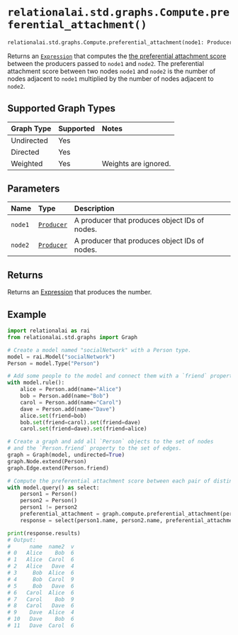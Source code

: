 # `relationalai.std.graphs.Compute.preferential_attachment()`

```python
relationalai.std.graphs.Compute.preferential_attachment(node1: Producer, node2: Producer) -> Expression
```

Returns an [`Expression`](../../../Expression.md) that computes the
[the preferential attachment score](https://en.wikipedia.org/wiki/Preferential_attachment) between the producers passed to `node1` and `node2`. The preferential attachment score between two nodes `node1` and `node2` is the number of nodes adjacent to `node1` multiplied by the number of nodes adjacent to `node2`.

## Supported Graph Types

| Graph Type | Supported | Notes |
| :--- | :--- | :--- |
| Undirected | Yes |   |
| Directed | Yes |   |
| Weighted | Yes | Weights are ignored.   |

## Parameters

| Name | Type | Description |
| :--- | :--- | :------ |
| `node1` | [`Producer`](../../../Producer/README.md) | A producer that produces object IDs of nodes. |
| `node2` | [`Producer`](../../../Producer/README.md) | A producer that produces object IDs of nodes. |

## Returns

Returns an [Expression](docs/api_reference/python/Expression.md) that produces the number.

## Example

```python
import relationalai as rai
from relationalai.std.graphs import Graph

# Create a model named "socialNetwork" with a Person type.
model = rai.Model("socialNetwork")
Person = model.Type("Person")

# Add some people to the model and connect them with a `friend` property.
with model.rule():
    alice = Person.add(name="Alice")
    bob = Person.add(name="Bob")
    carol = Person.add(name="Carol")
    dave = Person.add(name="Dave")
    alice.set(friend=bob)
    bob.set(friend=carol).set(friend=dave)
    carol.set(friend=dave).set(friend=alice)

# Create a graph and add all `Person` objects to the set of nodes
# and the `Person.friend` property to the set of edges.
graph = Graph(model, undirected=True)
graph.Node.extend(Person)
graph.Edge.extend(Person.friend)

# Compute the preferential attachment score between each pair of distinct people.
with model.query() as select:
    person1 = Person()
    person2 = Person()
    person1 != person2
    preferential_attachment = graph.compute.preferential_attachment(person1, person2)
    response = select(person1.name, person2.name, preferential_attachment)

print(response.results)
# Output:
#      name  name2  v
# 0   Alice    Bob  6
# 1   Alice  Carol  6
# 2   Alice   Dave  4
# 3     Bob  Alice  6
# 4     Bob  Carol  9
# 5     Bob   Dave  6
# 6   Carol  Alice  6
# 7   Carol    Bob  9
# 8   Carol   Dave  6
# 9    Dave  Alice  4
# 10   Dave    Bob  6
# 11   Dave  Carol  6
```
